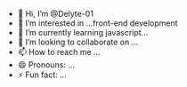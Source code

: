 - 👋 Hi, I’m @Delyte-01
- 👀 I’m interested in  ...front-end development
- 🌱 I’m currently learning  javascript...
- 💞️ I’m looking to collaborate on ...
- 📫 How to reach me ...
- 😄 Pronouns: ...
- ⚡ Fun fact: ...

<!---
Delyte-01/Delyte-01 is a ✨ special ✨ repository because its `README.md` (this file) appears on your GitHub profile.
You can click the Preview link to take a look at your changes.
--->
